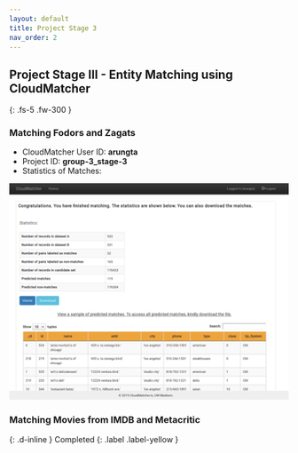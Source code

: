 ```yaml
---
layout: default
title: Project Stage 3
nav_order: 2
---
```


## Project Stage III - Entity Matching using CloudMatcher
{: .fs-5 .fw-300 }

### Matching Fodors and Zagats
- CloudMatcher User ID: **arungta**
- Project ID: **group-3_stage-3**
- Statistics of Matches:

![LastPage](Part3-EntityMatching/last-page.png?raw=true "LastPage")

<p></p>

### Matching Movies from IMDB and Metacritic
{: .d-inline }
Completed
{: .label .label-yellow }
